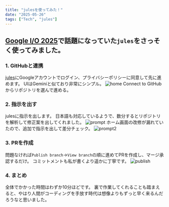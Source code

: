 ```yaml
---
title: "julesを使ってみた！"
date: "2025-05-26"
tags: ["Tech", "jules"]
---
```


## [Google I/O 2025](https://io.google/2025/)で話題になっていた`jules`をさっそく使ってみました。


### 1. GitHubと連携
[jules](https://jules.google.com/)にGoogleアカウントでログイン、プライバシーポリシーに同意して先に進めます。
UIはGeminiと似ており非常にシンプル。
![home](/20250526/home.png)
Connect to GitHubからリポジトリを選んで進める。


### 2. 指示を出す
julesに指示を出します。
日本語も対応しているようで、数分するとリポジトリを解析して修正案を出してくれました。
![prompt](/20250526/prompt.png)
ホーム画面の改修が漏れていたので、追加で指示を出して差分チェック。
![prompt2](/20250526/prompt2.png)


### 3. PRを作成
問題なければ`Publish branch`→`View branch`の順に進めてPRを作成し、マージ承認するだけ。
コミットメントも私が書くより遥かに丁寧です。
![publish](/20250526/publish.png)


### 4. まとめ
全体でかかった時間はわずか10分ほどです。
裏で作業してくれることも踏まえると、やはり人間がコーディングを手放す時代は想像よりもずっと早く来るんだろうなと思いました。
